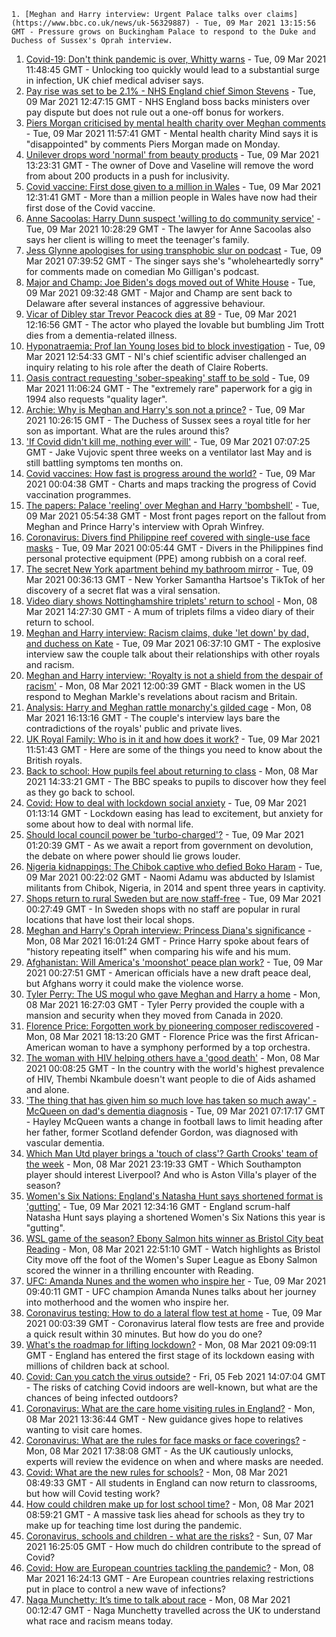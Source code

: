 
    1. [Meghan and Harry interview: Urgent Palace talks over claims](https://www.bbc.co.uk/news/uk-56329887) - Tue, 09 Mar 2021 13:15:56 GMT - Pressure grows on Buckingham Palace to respond to the Duke and Duchess of Sussex's Oprah interview.
1. [Covid-19: Don't think pandemic is over, Whitty warns](https://www.bbc.co.uk/news/health-56334902) - Tue, 09 Mar 2021 11:48:45 GMT - Unlocking too quickly would lead to a substantial surge in infection, UK chief medical adviser says.
1. [Pay rise was set to be 2.1% - NHS England chief Simon Stevens](https://www.bbc.co.uk/news/uk-politics-56260038) - Tue, 09 Mar 2021 12:47:15 GMT - NHS England boss backs ministers over pay dispute but does not rule out a one-off bonus for workers.
1. [Piers Morgan criticised by mental health charity over Meghan comments](https://www.bbc.co.uk/news/entertainment-arts-56334082) - Tue, 09 Mar 2021 11:57:41 GMT - Mental health charity Mind says it is "disappointed" by comments Piers Morgan made on Monday.
1. [Unilever drops word 'normal' from beauty products](https://www.bbc.co.uk/news/business-56331524) - Tue, 09 Mar 2021 13:23:31 GMT - The owner of Dove and Vaseline will remove the word from about 200 products in a push for inclusivity.
1. [Covid vaccine: First dose given to a million in Wales](https://www.bbc.co.uk/news/uk-wales-56311109) - Tue, 09 Mar 2021 12:31:41 GMT - More than a million people in Wales have now had their first dose of the Covid vaccine.
1. [Anne Sacoolas: Harry Dunn suspect 'willing to do community service'](https://www.bbc.co.uk/news/uk-england-northamptonshire-56326406) - Tue, 09 Mar 2021 10:28:29 GMT - The lawyer for Anne Sacoolas also says her client is willing to meet the teenager's family.
1. [Jess Glynne apologises for using transphobic slur on podcast](https://www.bbc.co.uk/news/newsbeat-56329180) - Tue, 09 Mar 2021 07:39:52 GMT - The singer says she's "wholeheartedly sorry" for comments made on comedian Mo Gilligan's podcast.
1. [Major and Champ: Joe Biden's dogs moved out of White House](https://www.bbc.co.uk/news/world-us-canada-56331268) - Tue, 09 Mar 2021 09:32:48 GMT - Major and Champ are sent back to Delaware after several instances of aggressive behaviour.
1. [Vicar of Dibley star Trevor Peacock dies at 89](https://www.bbc.co.uk/news/entertainment-arts-56332163) - Tue, 09 Mar 2021 12:16:56 GMT - The actor who played the lovable but bumbling Jim Trott dies from a dementia-related illness.
1. [Hyponatraemia: Prof Ian Young loses bid to block investigation](https://www.bbc.co.uk/news/uk-northern-ireland-56323889) - Tue, 09 Mar 2021 12:54:33 GMT - NI's chief scientific adviser challenged an inquiry relating to his role after the death of Claire Roberts.
1. [Oasis contract requesting 'sober-speaking' staff to be sold](https://www.bbc.co.uk/news/uk-england-derbyshire-56333110) - Tue, 09 Mar 2021 11:06:24 GMT - The "extremely rare" paperwork for a gig in 1994 also requests "quality lager".
1. [Archie: Why is Meghan and Harry's son not a prince?](https://www.bbc.co.uk/news/uk-56325934) - Tue, 09 Mar 2021 10:26:15 GMT - The Duchess of Sussex sees a royal title for her son as important. What are the rules around this?
1. ['If Covid didn't kill me, nothing ever will'](https://www.bbc.co.uk/news/health-56324826) - Tue, 09 Mar 2021 07:07:25 GMT - Jake Vujovic spent three weeks on a ventilator last May and is still battling symptoms ten months on.
1. [Covid vaccines: How fast is progress around the world?](https://www.bbc.co.uk/news/world-56237778) - Tue, 09 Mar 2021 00:04:38 GMT - Charts and maps tracking the progress of Covid vaccination programmes.
1. [The papers: Palace 'reeling' over Meghan and Harry 'bombshell'](https://www.bbc.co.uk/news/blogs-the-papers-56328870) - Tue, 09 Mar 2021 05:54:38 GMT - Most front pages report on the fallout from Meghan and Prince Harry's interview with Oprah Winfrey.
1. [Coronavirus: Divers find Philippine reef covered with single-use face masks](https://www.bbc.co.uk/news/world-asia-56322369) - Tue, 09 Mar 2021 00:05:44 GMT - Divers in the Philippines find personal protective equipment (PPE) among rubbish on a coral reef.
1. [The secret New York apartment behind my bathroom mirror](https://www.bbc.co.uk/news/world-us-canada-56324046) - Tue, 09 Mar 2021 00:36:13 GMT - New Yorker Samantha Hartsoe's TikTok of her discovery of a secret flat was a viral sensation.
1. [Video diary shows Nottinghamshire triplets' return to school](https://www.bbc.co.uk/news/uk-england-nottinghamshire-56324013) - Mon, 08 Mar 2021 14:27:30 GMT - A mum of triplets films a video diary of their return to school.
1. [Meghan and Harry interview: Racism claims, duke 'let down' by dad, and duchess on Kate](https://www.bbc.co.uk/news/uk-56316659) - Tue, 09 Mar 2021 06:37:10 GMT - The explosive interview saw the couple talk about their relationships with other royals and racism.
1. [Meghan and Harry interview: 'Royalty is not a shield from the despair of racism'](https://www.bbc.co.uk/news/world-us-canada-56320101) - Mon, 08 Mar 2021 12:00:39 GMT - Black women in the US respond to Meghan Markle's revelations about racism and Britain.
1. [Analysis: Harry and Meghan rattle monarchy's gilded cage](https://www.bbc.co.uk/news/uk-56326048) - Mon, 08 Mar 2021 16:13:16 GMT - The couple's interview lays bare the contradictions of the royals' public and private lives.
1. [UK Royal Family: Who is in it and how does it work?](https://www.bbc.co.uk/news/uk-56201331) - Tue, 09 Mar 2021 11:51:43 GMT - Here are some of the things you need to know about the British royals.
1. [Back to school: How pupils feel about returning to class](https://www.bbc.co.uk/news/uk-england-suffolk-56321188) - Mon, 08 Mar 2021 14:33:21 GMT - The BBC speaks to pupils to discover how they feel as they go back to school.
1. [Covid: How to deal with lockdown social anxiety](https://www.bbc.co.uk/news/newsbeat-56323453) - Tue, 09 Mar 2021 01:13:14 GMT - Lockdown easing has lead to excitement, but anxiety for some about how to deal with normal life.
1. [Should local council power be 'turbo-charged'?](https://www.bbc.co.uk/news/uk-politics-56324395) - Tue, 09 Mar 2021 01:20:39 GMT - As we await a report from government on devolution, the debate on where power should lie grows louder.
1. [Nigeria kidnappings: The Chibok captive who defied Boko Haram](https://www.bbc.co.uk/news/world-africa-56321789) - Tue, 09 Mar 2021 00:22:02 GMT - Naomi Adamu was abducted by Islamist militants from Chibok, Nigeria, in 2014 and spent three years in captivity.
1. [Shops return to rural Sweden but are now staff-free](https://www.bbc.co.uk/news/business-56237988) - Tue, 09 Mar 2021 00:27:49 GMT - In Sweden shops with no staff are popular in rural locations that have lost their local shops.
1. [Meghan and Harry's Oprah interview: Princess Diana's significance](https://www.bbc.co.uk/news/newsbeat-49905596) - Mon, 08 Mar 2021 16:01:24 GMT - Prince Harry spoke about fears of "history repeating itself" when comparing his wife and his mum.
1. [Afghanistan: Will America's 'moonshot' peace plan work?](https://www.bbc.co.uk/news/world-asia-56322062) - Tue, 09 Mar 2021 00:27:51 GMT - American officials have a new draft peace deal, but Afghans worry it could make the violence worse.
1. [Tyler Perry: The US mogul who gave Meghan and Harry a home](https://www.bbc.co.uk/news/world-us-canada-56320290) - Mon, 08 Mar 2021 16:27:03 GMT - Tyler Perry provided the couple with a mansion and security when they moved from Canada in 2020.
1. [Florence Price: Forgotten work by pioneering composer rediscovered](https://www.bbc.co.uk/news/entertainment-arts-56322440) - Mon, 08 Mar 2021 18:13:20 GMT - Florence Price was the first African-American woman to have a symphony performed by a top orchestra.
1. [The woman with HIV helping others have a 'good death'](https://www.bbc.co.uk/news/stories-56282751) - Mon, 08 Mar 2021 00:08:25 GMT - In the country with the world's highest prevalence of HIV, Thembi Nkambule doesn't want people to die of Aids ashamed and alone.
1. ['The thing that has given him so much love has taken so much away' - McQueen on dad's dementia diagnosis](https://www.bbc.co.uk/sport/football/56324874) - Tue, 09 Mar 2021 07:17:17 GMT - Hayley McQueen wants a change in football laws to limit heading after her father, former Scotland defender Gordon, was diagnosed with vascular dementia.
1. [Which Man Utd player brings a 'touch of class'? Garth Crooks' team of the week](https://www.bbc.co.uk/sport/football/56324917) - Mon, 08 Mar 2021 23:19:33 GMT - Which Southampton player should interest Liverpool? And who is Aston Villa's player of the season?
1. [Women's Six Nations: England's Natasha Hunt says shortened format is 'gutting'](https://www.bbc.co.uk/sport/rugby-union/56333703) - Tue, 09 Mar 2021 12:34:16 GMT - England scrum-half Natasha Hunt says playing a shortened Women's Six Nations this year is "gutting".
1. [WSL game of the season? Ebony Salmon hits winner as Bristol City beat Reading](https://www.bbc.co.uk/sport/av/football/56329080) - Mon, 08 Mar 2021 22:51:10 GMT - Watch highlights as Bristol City move off the foot of the Women's Super League as Ebony Salmon scored the winner in a thrilling encounter with Reading.
1. [UFC: Amanda Nunes and the women who inspire her](https://www.bbc.co.uk/sport/av/mixed-martial-arts/56327713) - Tue, 09 Mar 2021 09:40:11 GMT - UFC champion Amanda Nunes talks about her journey into motherhood and the women who inspire her.
1. [Coronavirus testing: How to do a lateral flow test at home](https://www.bbc.co.uk/news/health-56326456) - Tue, 09 Mar 2021 00:03:39 GMT - Coronavirus lateral flow tests are free and provide a quick result within 30 minutes. But how do you do one?
1. [What's the roadmap for lifting lockdown?](https://www.bbc.co.uk/news/explainers-52530518) - Mon, 08 Mar 2021 09:09:11 GMT - England has entered the first stage of its lockdown easing with millions of children back at school.
1. [Covid: Can you catch the virus outside?](https://www.bbc.co.uk/news/explainers-55680305) - Fri, 05 Feb 2021 14:07:04 GMT - The risks of catching Covid indoors are well-known, but what are the chances of being infected outdoors?
1. [Coronavirus: What are the care home visiting rules in England?](https://www.bbc.co.uk/news/explainers-53503712) - Mon, 08 Mar 2021 13:36:44 GMT - New guidance gives hope to relatives wanting to visit care homes.
1. [Coronavirus: What are the rules for face masks or face coverings?](https://www.bbc.co.uk/news/health-51205344) - Mon, 08 Mar 2021 17:38:08 GMT - As the UK cautiously unlocks, experts will review the evidence on when and where masks are needed.
1. [Covid: What are the new rules for schools?](https://www.bbc.co.uk/news/education-51643556) - Mon, 08 Mar 2021 08:49:33 GMT - All students in England can now return to classrooms, but how will Covid testing work?
1. [How could children make up for lost school time?](https://www.bbc.co.uk/news/explainers-55938837) - Mon, 08 Mar 2021 08:59:21 GMT - A massive task lies ahead for schools as they try to make up for teaching time lost during the pandemic.
1. [Coronavirus, schools and children - what are the risks?](https://www.bbc.co.uk/news/health-52003804) - Sun, 07 Mar 2021 16:25:05 GMT - How much do children contribute to the spread of Covid?
1. [Covid: How are European countries tackling the pandemic?](https://www.bbc.co.uk/news/explainers-53640249) - Mon, 08 Mar 2021 16:24:13 GMT - Are European countries relaxing restrictions put in place to control a new wave of infections?
1. [Naga Munchetty: It’s time to talk about race](https://www.bbc.co.uk/news/stories-56253480) - Mon, 08 Mar 2021 00:12:47 GMT - Naga Munchetty travelled across the UK to understand what race and racism means today.


